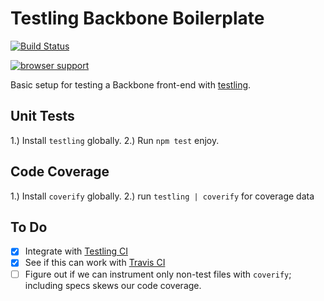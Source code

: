 # Testling Backbone Boilerplate

[![Build Status](https://travis-ci.org/omnibus-app/testling-backbone-boilerplate.svg?branch=master)](https://travis-ci.org/omnibus-app/testling-backbone-boilerplate)

[![browser support](https://ci.testling.com/nickb1080/testling-backbone-boilerplate.png)
](https://ci.testling.com/nickb1080/testling-backbone-boilerplate)

Basic setup for testing a Backbone front-end with [testling](https://github.com/substack/testling).

## Unit Tests
1.) Install `testling` globally.
2.) Run `npm test` enjoy.

## Code Coverage
1.) Install `coverify` globally.
2.) run `testling | coverify` for coverage data

## To Do
- [x] Integrate with [Testling CI](http://ci.testling.com)
- [x] See if this can work with [Travis CI](https://travis-ci.org)
- [ ] Figure out if we can instrument only non-test files with `coverify`; including specs skews our code coverage.
